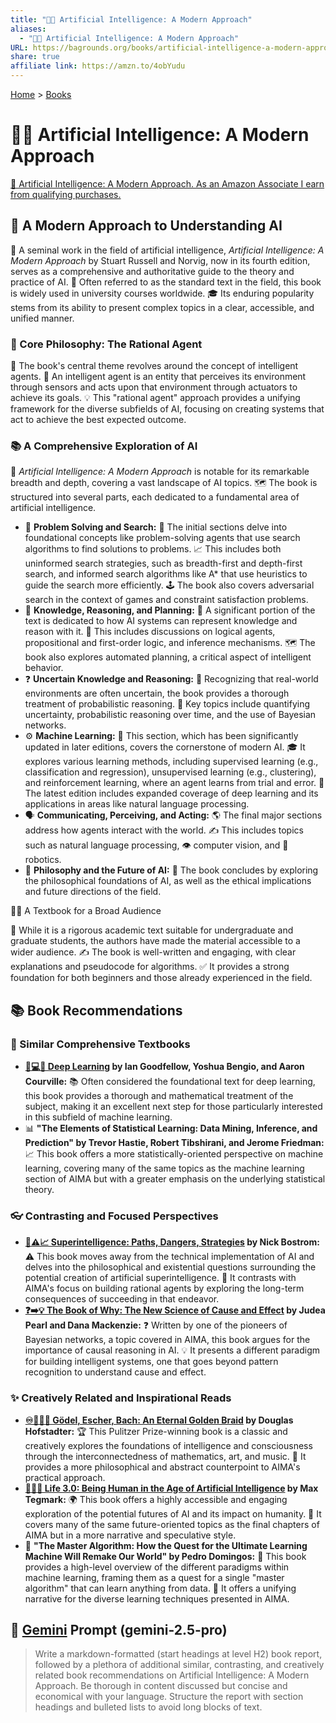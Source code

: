 ```yaml
---
title: "🤖🧠 Artificial Intelligence: A Modern Approach"
aliases:
  - "🤖🧠 Artificial Intelligence: A Modern Approach"
URL: https://bagrounds.org/books/artificial-intelligence-a-modern-approach
share: true
affiliate link: https://amzn.to/4obYudu
---
```

[Home](../index.md) > [Books](./index.md)  
# 🤖🧠 Artificial Intelligence: A Modern Approach  
[🛒 Artificial Intelligence: A Modern Approach. As an Amazon Associate I earn from qualifying purchases.](https://amzn.to/4obYudu)  
  
## 🤖 A Modern Approach to Understanding AI  
  
📖 A seminal work in the field of artificial intelligence, *Artificial Intelligence: A Modern Approach* by Stuart Russell and Norvig, now in its fourth edition, serves as a comprehensive and authoritative guide to the theory and practice of AI. 🌟 Often referred to as the standard text in the field, this book is widely used in university courses worldwide. 🎓 Its enduring popularity stems from its ability to present complex topics in a clear, accessible, and unified manner.  
  
### 🧠 Core Philosophy: The Rational Agent  
  
🎯 The book's central theme revolves around the concept of intelligent agents. 👤 An intelligent agent is an entity that perceives its environment through sensors and acts upon that environment through actuators to achieve its goals. 💡 This "rational agent" approach provides a unifying framework for the diverse subfields of AI, focusing on creating systems that act to achieve the best expected outcome.  
  
### 📚 A Comprehensive Exploration of AI  
  
🔎 *Artificial Intelligence: A Modern Approach* is notable for its remarkable breadth and depth, covering a vast landscape of AI topics. 🗺️ The book is structured into several parts, each dedicated to a fundamental area of artificial intelligence.  
  
* 🧩 **Problem Solving and Search:** 🧭 The initial sections delve into foundational concepts like problem-solving agents that use search algorithms to find solutions to problems. 📈 This includes both uninformed search strategies, such as breadth-first and depth-first search, and informed search algorithms like A* that use heuristics to guide the search more efficiently. 🕹️ The book also covers adversarial search in the context of games and constraint satisfaction problems.  
* 🧠 **Knowledge, Reasoning, and Planning:** 💭 A significant portion of the text is dedicated to how AI systems can represent knowledge and reason with it. 📜 This includes discussions on logical agents, propositional and first-order logic, and inference mechanisms. 🗺️ The book also explores automated planning, a critical aspect of intelligent behavior.  
* ❓ **Uncertain Knowledge and Reasoning:** 🤔 Recognizing that real-world environments are often uncertain, the book provides a thorough treatment of probabilistic reasoning. 🎲 Key topics include quantifying uncertainty, probabilistic reasoning over time, and the use of Bayesian networks.  
* ⚙️ **Machine Learning:** 🚀 This section, which has been significantly updated in later editions, covers the cornerstone of modern AI. 🎓 It explores various learning methods, including supervised learning (e.g., classification and regression), unsupervised learning (e.g., clustering), and reinforcement learning, where an agent learns from trial and error. 🤖 The latest edition includes expanded coverage of deep learning and its applications in areas like natural language processing.  
* 🗣️ **Communicating, Perceiving, and Acting:** 🌎 The final major sections address how agents interact with the world. ✍️ This includes topics such as natural language processing, 👁️ computer vision, and 🤖 robotics.  
* 🤔 **Philosophy and the Future of AI:** 🔮 The book concludes by exploring the philosophical foundations of AI, as well as the ethical implications and future directions of the field.  
  
🧑‍🏫 A Textbook for a Broad Audience  
  
📖 While it is a rigorous academic text suitable for undergraduate and graduate students, the authors have made the material accessible to a wider audience. ✍️ The book is well-written and engaging, with clear explanations and pseudocode for algorithms. ✅ It provides a strong foundation for both beginners and those already experienced in the field.  
  
## 📚  Book Recommendations  
  
### 📖 Similar Comprehensive Textbooks  
  
* **[🧠💻🤖 Deep Learning](./deep-learning.md) by Ian Goodfellow, Yoshua Bengio, and Aaron Courville:** 📚 Often considered the foundational text for deep learning, this book provides a thorough and mathematical treatment of the subject, making it an excellent next step for those particularly interested in this subfield of machine learning.  
* 📊 **"The Elements of Statistical Learning: Data Mining, Inference, and Prediction" by Trevor Hastie, Robert Tibshirani, and Jerome Friedman:** 📈 This book offers a more statistically-oriented perspective on machine learning, covering many of the same topics as the machine learning section of AIMA but with a greater emphasis on the underlying statistical theory.  
  
### 👓 Contrasting and Focused Perspectives  
  
* **[🤖⚠️📈 Superintelligence: Paths, Dangers, Strategies](./superintelligence-paths-dangers-strategies.md) by Nick Bostrom:** ⚠️ This book moves away from the technical implementation of AI and delves into the philosophical and existential questions surrounding the potential creation of artificial superintelligence. 🎯 It contrasts with AIMA's focus on building rational agents by exploring the long-term consequences of succeeding in that endeavor.  
* **[❓➡️💡 The Book of Why: The New Science of Cause and Effect](./the-book-of-why.md) by Judea Pearl and Dana Mackenzie:** ❓ Written by one of the pioneers of Bayesian networks, a topic covered in AIMA, this book argues for the importance of causal reasoning in AI. 💡 It presents a different paradigm for building intelligent systems, one that goes beyond pattern recognition to understand cause and effect.  
  
### ✨ Creatively Related and Inspirational Reads  
  
* **[♾️📐🎶🥨 Gödel, Escher, Bach: An Eternal Golden Braid](./godel-escher-bach.md) by Douglas Hofstadter:** 🏆 This Pulitzer Prize-winning book is a classic and creatively explores the foundations of intelligence and consciousness through the interconnectedness of mathematics, art, and music. 🤔 It provides a more philosophical and abstract counterpoint to AIMA's practical approach.  
* **[🧬👥💾 Life 3.0: Being Human in the Age of Artificial Intelligence](./life-3-0.md) by Max Tegmark:** 🌍 This book offers a highly accessible and engaging exploration of the potential futures of AI and its impact on humanity. 🔮 It covers many of the same future-oriented topics as the final chapters of AIMA but in a more narrative and speculative style.  
* 🎯 **"The Master Algorithm: How the Quest for the Ultimate Learning Machine Will Remake Our World" by Pedro Domingos:** 🔎 This book provides a high-level overview of the different paradigms within machine learning, framing them as a quest for a single "master algorithm" that can learn anything from data. 🔗 It offers a unifying narrative for the diverse learning techniques presented in AIMA.  
  
## 💬 [Gemini](../software/gemini.md) Prompt (gemini-2.5-pro)  
> Write a markdown-formatted (start headings at level H2) book report, followed by a plethora of additional similar, contrasting, and creatively related book recommendations on Artificial Intelligence: A Modern Approach. Be thorough in content discussed but concise and economical with your language. Structure the report with section headings and bulleted lists to avoid long blocks of text.